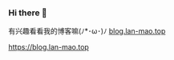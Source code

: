 ### Hi there 👋
有兴趣看看我的博客嘛(ﾉ*･ω･)ﾉ [blog.lan-mao.top](https://blog.lan-mao.top)

<https://blog.lan-mao.top>

<!--
**lan-mao/lan-mao** is a ✨ _special_ ✨ repository because its `README.md` (this file) appears on your GitHub profile.

Here are some ideas to get you started:

- 🔭 I’m currently working on ...
- 🌱 I’m currently learning ...
- 👯 I’m looking to collaborate on ...
- 🤔 I’m looking for help with ...
- 💬 Ask me about ...
- 📫 How to reach me: ...
- 😄 Pronouns: ...
- ⚡ Fun fact: ...
-->

